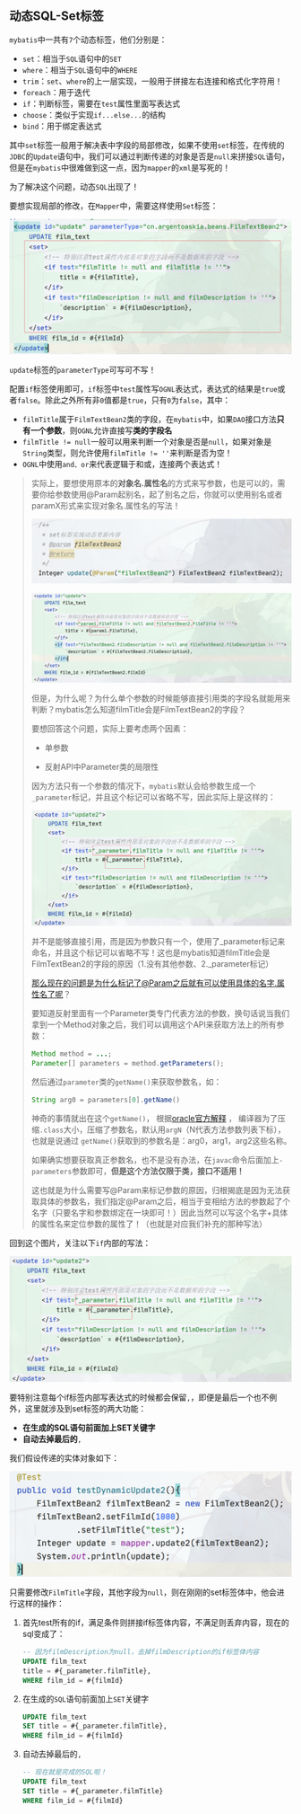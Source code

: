## 动态SQL-Set标签

`mybatis`中一共有`7`个动态标签，他们分别是：

- `set`：相当于`SQL`语句中的`SET`
- `where`：相当于`SQL`语句中的`WHERE`
- `trim`：`set`、`where`的上一层实现，一般用于拼接左右连接和格式化字符用！
- `foreach`：用于迭代
- `if`：判断标签，需要在`test`属性里面写表达式
- `choose`：类似于实现`if...else...`的结构
- `bind`：用于绑定表达式

其中`set`标签一般用于解决表中字段的局部修改，如果不使用`set`标签，在传统的`JDBC`的`Update`语句中，我们可以通过判断传递的对象是否是`null`来拼接`SQL`语句，但是在`mybatis`中很难做到这一点，因为`mapper`的`xml`是写死的！

为了解决这个问题，动态`SQL`出现了！

要想实现局部的修改，在`Mapper`中，需要这样使用`Set`标签：

![image-20230721121152274](README/image-20230721121152274.png)

`update`标签的`parameterType`可写可不写！

配置`if`标签使用即可，`if`标签中`test`属性写`OGNL`表达式，表达式的结果是`true`或者`false`。除此之外所有非`0`值都是`true`，只有`0`为`false`，其中：

- `filmTitle`属于`FilmTextBean2`类的字段，在`mybatis`中，如果`DAO`接口方法**只有一个参数**，则`OGNL`允许直接写**类的字段名**
- `filmTitle != null`一般可以用来判断一个对象是否是`null`，如果对象是`String`类型，则允许使用`filmTitle != ''`来判断是否为空！
- `OGNL`中使用`and、or`来代表逻辑于和或，连接两个表达式！

> 实际上，要想使用原本的**对象名.属性名**的方式来写参数，也是可以的，需要你给参数使用@Param起别名，起了别名之后，你就可以使用别名或者paramX形式来实现对象名.属性名的写法！
>
> ![image-20230721125452141](README/image-20230721125452141.png)
>
> ![image-20230721125827178](README/image-20230721125827178.png)
>
> 但是，为什么呢？为什么单个参数的时候能够直接引用类的字段名就能用来判断？mybatis怎么知道filmTitle会是FilmTextBean2的字段？
>
> 要想回答这个问题，实际上要考虑两个因素：
>
> - 单参数
>
> - 反射API中Parameter类的局限性
>
> 因为方法只有一个参数的情况下，`mybatis`默认会给参数生成一个`_parameter`标记，并且这个标记可以省略不写，因此实际上是这样的：
>
> ![image-20230721130654994](README/image-20230721130654994.png)
>
> 并不是能够直接引用，而是因为参数只有一个，使用了_parameter标记来命名，并且这个标记可以省略不写！这也是mybatis知道filmTitle会是FilmTextBean2的字段的原因（1.没有其他参数、2.\_parameter标记）
>
> 那么现在的问题是为什么标记了@Param之后就有可以使用具体的名字.属性名了呢？
>
> 要知道反射里面有一个Parameter类专门代表方法的参数，换句话说当我们拿到一个Method对象之后，我们可以调用这个API来获取方法上的所有参数：
>
> ```java
> Method method = ...;
> Parameter[] parameters = method.getParameters();
> ```
>
> 然后通过`parameter`类的`getName()`来获取参数名，如：
>
> ```java
> String arg0 = parameters[0].getName()
> ```
>
> 神奇的事情就出在这个`getName()`，  根据[oracle官方解释](https://docs.oracle.com/javase/tutorial/reflect/member/methodparameterreflection.html) ， 编译器为了压缩`.class`大小，压缩了参数名，默认用`argN`（N代表方法参数列表下标），也就是说通过 `getName()`获取到的参数名是：arg0，arg1，arg2这些名称。
>
> 如果确实想要获取真正参数名，也不是没有办法，在`javac`命令后面加上`-parameters`参数即可，**但是这个方法仅限于类，接口不适用！**
>
> 这也就是为什么需要写@Param来标记参数的原因，归根揭底是因为无法获取具体的参数名，我们指定@Param之后，相当于变相给方法的参数起了个名字（只要名字和参数绑定在一块即可！）因此当然可以写这个名字+具体的属性名来定位参数的属性了！（也就是对应我们补充的那种写法）

回到这个图片，关注以下`if`内部的写法：

![image-20230721130654994](README/image-20230721130654994.png)

要特别注意每个if标签内部写表达式的时候都会保留`,`，即便是最后一个也不例外，这里就涉及到set标签的两大功能：

- **在生成的SQL语句前面加上SET关键字**
- **自动去掉最后的**`,`

我们假设传递的实体对象如下：

![image-20230721131631592](README/image-20230721131631592.png)

只需要修改`FilmTitle`字段，其他字段为`null`，则在刚刚的set标签体中，他会进行这样的操作：

1. 首先test所有的if，满足条件则拼接if标签体内容，不满足则丢弃内容，现在的sql变成了：

   ```sql
   -- 因为filmDescription为null，去掉filmDescription的if标签体内容
   UPDATE film_text
   title = #{_parameter.filmTitle},
   WHERE film_id = #{filmId}
   ```

2. 在生成的`SQL`语句前面加上`SET`关键字

   ```sql
   UPDATE film_text
   SET title = #{_parameter.filmTitle},
   WHERE film_id = #{filmId}
   ```

3. 自动去掉最后的`,`

   ```sql
   -- 现在就是完成的SQL啦！
   UPDATE film_text
   SET title = #{_parameter.filmTitle}
   WHERE film_id = #{filmId}
   ```

   